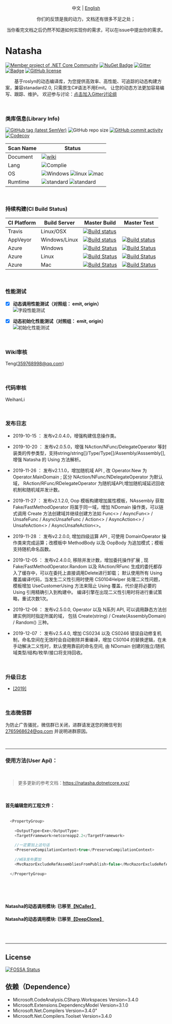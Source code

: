 <p align="center">
  <span>中文</span> |  
  <a href="https://github.com/dotnetcore/natasha/tree/master/lang/english">English</a>
</p>
<p align="center"> <span>你们的反馈是我的动力，文档还有很多不足之处；</span> </p>
<p align="center"> <span> 当你看完文档之后仍然不知道如何实现你的需求，可以在issue中提出你的需求。</span> </p>

# Natasha 

[![Member project of .NET Core Community](https://img.shields.io/badge/member%20project%20of-NCC-9e20c9.svg)](https://github.com/dotnetcore)
[![NuGet Badge](https://buildstats.info/nuget/DotNetCore.Natasha?includePreReleases=true)](https://www.nuget.org/packages/DotNetCore.Natasha)
[![Gitter](https://badges.gitter.im/dotnetcore/natasha.svg)](https://gitter.im/dotnetcore/Natasha?utm_source=badge&utm_medium=badge&utm_campaign=pr-badge)
[![Badge](https://img.shields.io/badge/link-996.icu-red.svg)](https://996.icu/#/zh_CN)
[![GitHub license](https://img.shields.io/github/license/dotnetcore/natasha.svg)](https://github.com/dotnetcore/Natasha/blob/master/LICENSE)

&ensp;&ensp;&ensp;&ensp;基于roslyn的动态编译库，为您提供高效率、高性能、可追踪的动态构建方案，兼容stanadard2.0, 只需原生C#语法不用Emit。
让您的动态方法更加容易编写、跟踪、维护。  欢迎参与讨论：[点击加入Gitter讨论组](https://gitter.im/dotnetcore/Natasha)

<br/>

### 类库信息(Library Info)  

[![GitHub tag (latest SemVer)](https://img.shields.io/github/tag/dotnetcore/natasha.svg)](https://github.com/dotnetcore/Natasha/releases) ![GitHub repo size](https://img.shields.io/github/repo-size/dotnetcore/Natasha.svg) [![GitHub commit activity](https://img.shields.io/github/commit-activity/m/dotnetcore/natasha.svg)](https://github.com/dotnetcore/Natasha/commits/master) [![Codecov](https://img.shields.io/codecov/c/github/dotnetcore/natasha.svg)](https://codecov.io/gh/dotnetcore/Natasha)  

| Scan Name | Status |
|--------- |------------- |
| Document | [![wiki](https://img.shields.io/badge/wiki-ch-blue.svg)](https://github.com/dotnetcore/Natasha/wiki) |
| Lang | ![Complie](https://img.shields.io/badge/script-csharp-green.svg)|
| OS | ![Windows](https://img.shields.io/badge/os-windows-black.svg) ![linux](https://img.shields.io/badge/os-linux-black.svg) ![mac](https://img.shields.io/badge/os-mac-black.svg)|
| Rumtime | ![standard](https://img.shields.io/badge/platform-standard2.0-blue.svg) ![standard](https://img.shields.io/badge/platform-netcore3.0-blue.svg) | 

<br/>  

### 持续构建(CI Build Status)  

| CI Platform | Build Server | Master Build  | Master Test |
|--------- |------------- |---------| --------|
| Travis | Linux/OSX | [![Build status](https://travis-ci.org/dotnetcore/Natasha.svg?branch=master)](https://travis-ci.org/dotnetcore/Natasha) | |
| AppVeyor | Windows/Linux |[![Build status](https://ci.appveyor.com/api/projects/status/5ydt5yvb9lwfqocw?svg=true)](https://ci.appveyor.com/project/NMSAzulX/natasha)|[![Build status](https://img.shields.io/appveyor/tests/NMSAzulX/Natasha.svg)](https://ci.appveyor.com/project/NMSAzulX/natasha)|
| Azure |  Windows |[![Build Status](https://dev.azure.com/NightMoonStudio/Natasha/_apis/build/status/dotnetcore.Natasha?branchName=master&jobName=Windows)](https://dev.azure.com/NightMoonStudio/Natasha/_build/latest?definitionId=3&branchName=master)|[![Build Status](https://img.shields.io/azure-devops/tests/NightMoonStudio/Natasha/3/master.svg)](https://dev.azure.com/NightMoonStudio/Natasha/_build/latest?definitionId=3&branchName=master) |
| Azure |  Linux |[![Build Status](https://dev.azure.com/NightMoonStudio/Natasha/_apis/build/status/dotnetcore.Natasha?branchName=master&jobName=Linux)](https://dev.azure.com/NightMoonStudio/Natasha/_build/latest?definitionId=3&branchName=master)|[![Build Status](https://img.shields.io/azure-devops/tests/NightMoonStudio/Natasha/3/master.svg)](https://dev.azure.com/NightMoonStudio/Natasha/_build/latest?definitionId=3&branchName=master) | 
| Azure |  Mac |[![Build Status](https://dev.azure.com/NightMoonStudio/Natasha/_apis/build/status/dotnetcore.Natasha?branchName=master&jobName=macOS)](https://dev.azure.com/NightMoonStudio/Natasha/_build/latest?definitionId=3&branchName=master)|[![Build Status](https://img.shields.io/azure-devops/tests/NightMoonStudio/Natasha/3/master.svg)](https://dev.azure.com/NightMoonStudio/Natasha/_build/latest?definitionId=3&branchName=master) | 

<br/>    

 ### 性能测试
      
   - [x]  **动态调用性能测试（对照组： emit, origin）**  
     ![字段性能测试](https://github.com/dotnetcore/Natasha/blob/docs/Image/Natasha%E6%80%A7%E8%83%BD%E6%B5%8B%E8%AF%951.png)
   - [x]  **动态初始化性能测试（对照组： emit, origin）**  
     ![初始化性能测试](https://github.com/dotnetcore/Natasha/blob/docs/Image/Natasha%E6%80%A7%E8%83%BD%E6%B5%8B%E8%AF%952.png)



<br/>    

### Wiki审核

Teng(359768998@qq.com)

<br/>    

### 代码审核

WeihanLi

<br/>    

### 发布日志  

 - 2019-10-15 ： 发布v2.0.4.0，增强构建信息操作类。 
 - 2019-10-20 ： 发布v2.0.5.0，增强 NAction/NFunc/DelegateOperator 等封装类的传参类型，支持string/string[]/Type/Type[]/Assembly/Asssembly[], 增强 Natasha 的 Using 方法解析。   
 
 - 2019-11-26 ： 发布v2.1.1.0，增加随机域 API , 改 Operator.New 为 Operator.MainDomain ; 区分 NAction/NFunc/NDelegateOperator 为默认域， RAction/RFunc/RDelegateOperator 为随机域API;增加随机域延迟回收机制和随机域并发计数。  
 
 - 2019-11-27 ： 发布v2.1.2.0, Oop 模板构建增加属性模板，NAssembly 获取 Fake/FastMethodOperator 将属于同一域，增加 NDomain 操作类，可以链式调用 Create 方法创建域并继续创建方法如 Func<> / AsyncFun<> / UnsafeFunc / AsyncUnsafeFunc / Action<> / AsyncAction<> / UnsafeAction<> / AsyncUnsafeAction<>。  
 
 - 2019-11-28 ： 发布v2.2.0.0, 增加四级运算 API , 可使用 DomainOperator 操作类来完成运算；改模板中 MethodBody 以及 OopBody 为追加模式；模板支持随机命名函数。  
 
 - 2019-12-05 ： 发布v2.4.0.0, 移除并发计数，增加委托操作扩展 , 现 Fake/FastMethodOperator.Random 以及 RAction/RFunc 生成的委托都存入了缓存中，可以在委托上直接调用Delete进行卸载； 默认使用所有 Using 覆盖编译代码，当发生二义性引用时使用 CS0104Helper 处理二义性问题， 模板增加 UseCustomerUsing 方法来阻止 Using 覆盖，代价是将必要的 Using 引用精确引入到构建中。 编译引擎在出现二义性引用时将进行重试策略，重试次数1次。
 
  - 2019-12-06 ： 发布v2.5.0.0, Operator 以及 N系列 API, 可以调用静态方法创建实例同时指定所属的域， 包括 Create(string) / Create(AssemblyDomain) / Random() 三种。
  
  - 2019-12-07 ： 发布v2.5.4.0, 增加 CS0234 以及 CS0246 错误自动修复机制，命名空间在无效时会自动剔除并重编译，增加 CS0104 的替换逻辑，在未手动解决二义性时，默认使用靠前的命名空间, 由 NDomain 创建的独立/随机域类型/结构/枚举/接口将支持回收。
 
 <br/>  
 
 
 ### 升级日志
 
 - [[2019]](https://github.com/dotnetcore/Natasha/blob/master/docs/zh/update/2019.md)
  
 <br/>  
 
 

 ### 生态微信群  
 
为防止广告骚扰，微信群已关闭，进群请发送您的微信号到 2765968624@qq.com 并说明进群原因。
 
 
  <br/>  
 
---------------------  


### 使用方法(User Api)：  

 <br/>  
 
 > 更多更新的参考文档：https://natasha.dotnetcore.xyz/  

<br/>    

 
#### 首先编辑您的工程文件：

```C#

  <PropertyGroup>
  
    <OutputType>Exe</OutputType>
    <TargetFramework>netcoreapp2.2</TargetFramework>
    
    //一定要加上这句话
    <PreserveCompilationContext>true</PreserveCompilationContext>
    
    //WEB发布要加
    <MvcRazorExcludeRefAssembliesFromPublish>false</MvcRazorExcludeRefAssembliesFromPublish>
    
  </PropertyGroup>
 
```  

<br/>
<br/>  

  #### Natasha的动态调用模块:  已移至[【NCaller】](https://github.com/night-moon-studio/NCaller)
  #### Natasha的动态调用模块:  已移至[【DeepClone】](https://github.com/night-moon-studio/DeepClone)  
  
<br/>
<br/>    


---------------------  


## License
[![FOSSA Status](https://app.fossa.io/api/projects/git%2Bgithub.com%2Fdotnetcore%2FNatasha.svg?type=large)](https://app.fossa.io/projects/git%2Bgithub.com%2Fdotnetcore%2FNatasha?ref=badge_large)          
      
## 依赖（Dependence）

 - Microsoft.CodeAnalysis.CSharp.Workspaces Version=3.4.0
 - Microsoft.Extensions.DependencyModel Version=3.1.0
 - Microsoft.Net.Compilers Version=3.4.0"
 - Microsoft.Net.Compilers.Toolset Version=3.4.0
     
